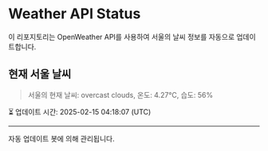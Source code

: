 
# Weather API Status

이 리포지토리는 OpenWeather API를 사용하여 서울의 날씨 정보를 자동으로 업데이트합니다.

## 현재 서울 날씨
> 서울의 현재 날씨: overcast clouds, 온도: 4.27°C, 습도: 56%

⏳ 업데이트 시간: 2025-02-15 04:18:07 (UTC)

---
자동 업데이트 봇에 의해 관리됩니다.
